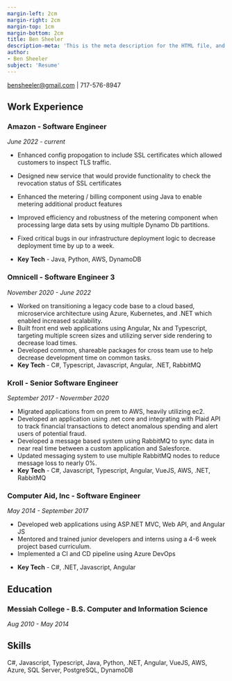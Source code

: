 ```yaml
---
margin-left: 2cm
margin-right: 2cm
margin-top: 1cm
margin-bottom: 2cm
title: Ben Sheeler
description-meta: 'This is the meta description for the HTML file, and one day the PDF file, for better SEO?'
author:
- Ben Sheeler
subject: 'Resume'
---
```

[bensheeler@gmail.com](mailto:bensheeler@gmail.com) | 717-576-8947

## Work Experience

### **Amazon** - Software Engineer

*June 2022 - current*

- Enhanced config propogation to include SSL certificates which allowed customers to inspect TLS traffic.

- Designed new service that would provide functionality to check the revocation status of SSL certificates
- Enhanced the metering / billing component using Java to enable metering additional product features 
- Improved efficiency and robustness of the metering component when processing large data sets by using multiple Dynamo Db partitions.
- Fixed critical bugs in our infrastructure deployment logic to decrease deployment time by up to a week.
- **Key Tech** - Java, Python, AWS, DynamoDB

### **Omnicell** - Software Engineer 3
*November 2020 - June 2022*
- Worked on transitioning a legacy code base to a cloud based, microservice architecture using Azure, Kubernetes, and .NET which enabled increased scalability.
- Built front end web applications using Angular, Nx and Typescript, targeting multiple screen sizes and utilizing server side rendering to decrease load times.
- Developed common, shareable packages for cross team use to help decrease development time on common tasks.
- **Key Tech** - C#, Typescript, Javascript, Angular, .NET, RabbitMQ

### **Kroll** - Senior Software Engineer
*September 2017 - Novermber 2020*
- Migrated applications from on prem to AWS, heavily utilizing ec2.
- Developed an application using .net core and integrating with Plaid API to track financial transactions to detect anomalous spending and alert users of potential fraud.
- Developed a message based system using RabbitMQ to sync data in near real time between a custom application and Salesforce.
- Updated messaging system to use multiple RabbitMQ nodes to reduce message loss to nearly 0%.
- **Key Tech** - C#, Javascript, Typescript, Angular, VueJS, AWS, .NET, RabbitMQ

### **Computer Aid, Inc** - Software Engineer
*May 2014 - September 2017*
* Developed web applications using ASP.NET MVC, Web API, and Angular JS
* Mentored and trained junior developers and interns using a 4-6 week project based curriculum.
* Implemented a CI and CD pipeline using Azure DevOps
- **Key Tech** - C#, .NET, Javascript, Angular

## Education

### **Messiah College** - B.S. Computer and Information Science
*Aug 2010 - May 2014*

## Skills

C#, Javascript, Typescript, Java, Python, .NET, Angular, VueJS, AWS, Azure, SQL Server, PostgreSQL, DynamoDB
